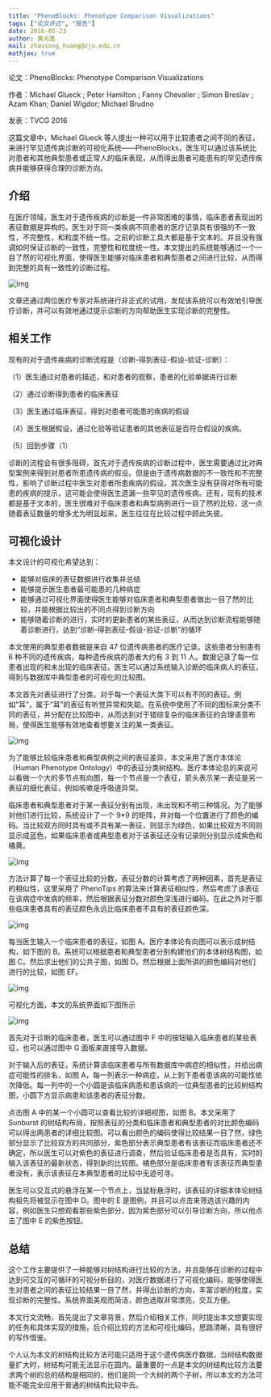 ```yaml
---
title: "PhenoBlocks: Phenotype Comparison Visualizations"
tags: ["论文评述", "报告"]
date: 2016-05-23
author: 黄兆嵩
mail: zhaosong_huang@zju.edu.cn
mathjax: true
---
```


论文：PhenoBlocks: Phenotype Comparison Visualizations

作者：Michael Glueck ; Peter Hamilton ; Fanny Chevalier ; Simon Breslav ; Azam Khan; Daniel Wigdor; Michael Brudno

发表：TVCG 2016

这篇文章中，Michael Glueck 等人提出一种可以用于比较患者之间不同的表征，来进行罕见遗传病诊断的可视化系统——PhenoBlocks，医生可以通过该系统比对患者和其他典型患者或正常人的临床表现，从而得出患者可能患有的罕见遗传疾病并能够获得合理的诊断方向。

## 介绍

在医疗领域，医生对于遗传疾病的诊断是一件非常困难的事情，临床患者表现出的表征数据是异构的。医生对于同一类疾病不同患者的医疗记录具有很强的不一致性，不完整性，和粒度不统一性。之前的诊断工具大都是基于文本的。并且没有强调如何保证诊断的一致性，完整性和粒度统一性。本文提出的系统能够通过一个一目了然的可视化界面，使得医生能够对临床患者和典型患者之间进行比较，从而得到完整的具有一致性的诊断过程。

![img](http://www.cad.zju.edu.cn/home/vagblog/wp-content/uploads/2016/05/52.png)

文章还通过两位医疗专家对系统进行非正式的试用，发现该系统可以有效地引导医疗诊断，并可以有效地通过提示诊断的方向帮助医生实现诊断的完整性。

## 相关工作

现有的对于遗传疾病的诊断流程是（诊断-得到表征-假设-验证-诊断）：

（1）医生通过对患者的描述，和对患者的观察，患者的化验单据进行诊断

（2）通过诊断得到患者的临床表征

（3）医生通过临床表征，得到对患者可能患的疾病的假设

（4）医生根据假设，通过化验等验证患者的其他表征是否符合假设的疾病。

（5）回到步骤（1）

诊断的流程会有很多阻碍，首先对于遗传疾病的诊断过程中，医生需要通过比对典型案例来得到对患者所患遗传病的假设。但是由于遗传病数据的不一致性和不完整性，影响了诊断过程中医生对患者所患疾病的假设。其次医生没有获得对所有可能患的疾病的提示，这可能会使得医生遗漏一些罕见的遗传疾病。还有，现有的技术都是基于文本的，医生很难对于临床患者和典型病例进行一目了然的比较，这一点随着表征数量的增多尤为明显起来，医生往往在比较过程中顾此失彼。

## 可视化设计

本文设计的可视化希望达到：

-   能够对临床的表征数据进行收集并总结
-   能够提示医生患者最可能患的几种病症
-   能够通过可视化界面使得医生能够对临床患者和典型患者做出一目了然的比较，并能根据比较出的不同点得到诊断方向
-   能够随着诊断的进行，实时的更新患者的某些表征，从而达到诊断流程能够随着诊断进行，达到“诊断-得到表征-假设-验证-诊断”的循环

本文使用的典型患者数据是来自 47 位遗传病患者的医疗记录。这些患者分别患有 6 种不同的遗传疾病，每种遗传疾病的患者大约有 3 到 11 人。数据记录了每一位患者出现的和未出现的临床表征。医生可以通过系统输入诊断的临床病人的表征，得到与数据库中典型患者的可视化的比较图。

本文首先对表征进行了分类。对于每一个表征大类下可以有不同的表征。例如“耳”，属于“耳”的表征有听觉异常和失聪。在系统中使用了不同的图标来分类不同的表征，并分配在比较图中，从而达到对于错综复杂的临床表征的合理语意布局，使得医生能够有效地查看想要关注的某一类表征。

![img](http://www.cad.zju.edu.cn/home/vagblog/wp-content/uploads/2016/05/12.png)

为了能够比较临床患者和典型病例之间的表征差异，本文采用了医疗本体论（Human Phenotype Ontology）中的表征分类树结构。医疗本体论总的来说可以看做一个大的多节点有向图，每一个节点是一个表征，箭头表示某一表征是另一表征的细化表征，例如咳嗽是呼吸道异常。

临床患者和典型患者对于某一表征分别有出现，未出现和不明三种情况。为了能够对他们进行比较，系统设计了一个 9\*9 的矩阵，并对每一个位置进行了颜色的编码。当比较双方同时具有或不具有某一表征，则显示为绿色，如果比较双方不同则显示成蓝色，如果临床患者或典型患者对于该表征还没有记录则分别显示成紫色和橘黄。

![img](http://www.cad.zju.edu.cn/home/vagblog/wp-content/uploads/2016/05/22.png)

方法计算了每一个表征比较的分数，表征分数的计算考虑了两种因素，首先是表征的相似性，这里采用了 PhenoTips 的算法来计算表征相似性，然后考虑了该表征在该病症中发病的频率，然后根据表征分数对颜色深浅进行编码。在此之外对于那些临床患者具有的表征颜色永远比临床患者不具有的表征颜色深。

![img](http://www.cad.zju.edu.cn/home/vagblog/wp-content/uploads/2016/05/33.png)

每当医生输入一个临床患者的表征，如图 A。医疗本体论有向图可以表示成树结构，如下图的 B。系统可以根据患者和典型患者分别构建他们的本体树结构图，如图 C。然后求出他们的公共子图，如图 D。然后根据上面所讲的颜色编码对他们进行的比较，如图 EF。

![img](http://www.cad.zju.edu.cn/home/vagblog/wp-content/uploads/2016/05/42.png)

可视化方面，本文的系统界面如下图所示

![img](http://www.cad.zju.edu.cn/home/vagblog/wp-content/uploads/2016/05/52.png)

首先对于诊断的临床患者，医生可以通过图中 F 中的按钮输入临床患者的某些表征，也可以通过图中 G 面板来直接导入数据。

对于输入后的表征，系统计算该临床患者与所有数据库中病症的相似性，并给出病症可能性的排名，如图 A，每一列表示一种病症，从上到下患者患该病的可能性依次降低。每一列中的一个小圆是该临床病患和患该病的一位典型患者的比较树结构图，小圆下方显示病患和该患者的表征分数。

点击图 A 中的某一个小圆可以查看比较的详细视图，如图 B。本文采用了 Sunburst 的树结构布局，按照表征的分类和临床患者和典型患者的对比颜色编码可以得出两患者的详细比较图。可以看出颜色的编码使得比较结果一目了然，绿色部分显示了比较双方的共同部分，紫色部分表示典型患者有该表征而临床患者还不确定，所以医生可以对紫色的表征进行调查，然后验证临床患者是否具有，实时的输入该表征的最新状态，得到新的比较图。橘色部分是临床患者有该表征而典型患者没有，表示该表征在本典型患者的比较中无迹可寻。

医生可以交互式的悬浮在某一个节点上，当鼠标悬浮时，该表征的详细本体论树结构祖先将被显示在图中 D。图中的 E 是图例，并且可以点击来筛选该兴趣的内容，例如医生只想观看那些紫色部分，因为紫色部分可以引导诊断方向，所以他点击了图中 E 的紫色按钮。

## 总结

这个工作主要提供了一种能够对树结构进行比较的方法，并且能够在诊断的过程中达到可交互的可循环的可视分析目的，对医疗数据进行了可视化编码，能够使得医生对患者之间的表征比较结果一目了然，并得出诊断的方向，丰富诊断的粒度，实现诊断的完整性。系统界面美观而简洁，颜色选取非常漂亮，交互方便。

本文行文流畅，首先提出了文章背景，然后介绍相关工作，同时提出本文想要实现的任务和具体实现的措施，后介绍比较的方法和可视化编码，思路清晰，具有很好的写作借鉴。

个人认为本文的树结构比较方法可能只适用于这个遗传病医疗数据，当树结构数据量扩大时，树结构可能无法显示在圆内。最重要的一点是本文的树结构比较方法要求两个树的总的结构是相同的，他们是同一个大树的两个子树，所以本文的方法可能不能完全应用于普通的树结构比较中去。
